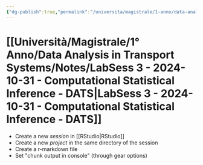 ```yaml
---
{"dg-publish":true,"permalink":"/universita/magistrale/1-anno/data-analysis-in-transport-systems/notes/lab-sess-3-2024-10-31-computational-statistical-inference-dats/","tags":["UNI"]}
---
```


# [[Università/Magistrale/1° Anno/Data Analysis in Transport Systems/Notes/LabSess 3 - 2024-10-31 - Computational Statistical Inference - DATS\|LabSess 3 - 2024-10-31 - Computational Statistical Inference - DATS]]


- Create a new *session* in [[RStudio\|RStudio]]
- Create a new *project* in the same directory of the session
- Create a r-markdown file
- Set "chunk output in console" (through gear options)
